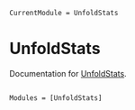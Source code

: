 ```@meta
CurrentModule = UnfoldStats
```

# UnfoldStats

Documentation for [UnfoldStats](https://github.com/unfoldtoolbox/UnfoldStats.jl).

```@index
```

```@autodocs
Modules = [UnfoldStats]
```
